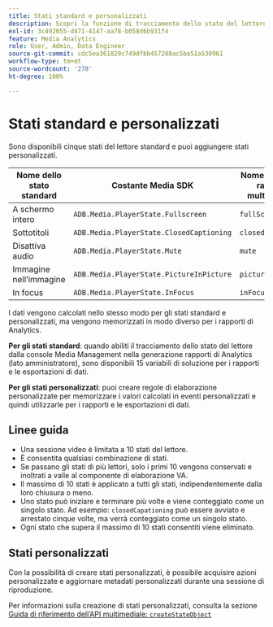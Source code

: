 ```yaml
---
title: Stati standard e personalizzati
description: Scopri la funzione di tracciamento dello stato del lettore, compresi i requisiti e le linee guida per l’implementazione e la generazione rapporti per gli stati del lettore standard e personalizzati.
exl-id: 3c492055-d471-4147-aa78-b058d6b931f4
feature: Media Analytics
role: User, Admin, Data Engineer
source-git-commit: cdc5ea361829c749dfbb457288ac5ba51a530961
workflow-type: tm+mt
source-wordcount: '278'
ht-degree: 100%

---
```


# Stati standard e personalizzati

Sono disponibili cinque stati del lettore standard e puoi aggiungere stati personalizzati.

| Nome dello stato standard | Costante Media SDK | Nome dell’API di raccolta multimediale |
|-----------------------|------------------------------------------|-----------------------------|
| A schermo intero | `ADB.Media.PlayerState.Fullscreen` | `fullScreen` |
| Sottotitoli | `ADB.Media.PlayerState.ClosedCaptioning` | `closedCaptioning` |
| Disattiva audio | `ADB.Media.PlayerState.Mute` | `mute` |
| Immagine nell’immagine | `ADB.Media.PlayerState.PictureInPicture` | `pictureInPicture` |
| In focus | `ADB.Media.PlayerState.InFocus` | `inFocus` |

I dati vengono calcolati nello stesso modo per gli stati standard e personalizzati, ma vengono memorizzati in modo diverso per i rapporti di Analytics.

**Per gli stati standard**: quando abiliti il tracciamento dello stato del lettore dalla console Media Management nella generazione rapporti di Analytics (lato amministratore), sono disponibili 15 variabili di soluzione per i rapporti e le esportazioni di dati.

**Per gli stati personalizzati**: puoi creare regole di elaborazione personalizzate per memorizzare i valori calcolati in eventi personalizzati e quindi utilizzarle per i rapporti e le esportazioni di dati.

## Linee guida

* Una sessione video è limitata a 10 stati del lettore.
* È consentita qualsiasi combinazione di stati.
* Se passano gli stati di più lettori, solo i primi 10 vengono conservati e inoltrati a valle al componente di elaborazione VA.
* Il massimo di 10 stati è applicato a tutti gli stati, indipendentemente dalla loro chiusura o meno.
* Uno stato può iniziare e terminare più volte e viene conteggiato come un singolo stato. Ad esempio: `closedCapationing` può essere avviato e arrestato cinque volte, ma verrà conteggiato come un singolo stato.
* Ogni stato che supera il massimo di 10 stati consentiti viene eliminato.

## Stati personalizzati

Con la possibilità di creare stati personalizzati, è possibile acquisire azioni personalizzate e aggiornare metadati personalizzati durante una sessione di riproduzione.

Per informazioni sulla creazione di stati personalizzati, consulta la sezione [Guida di riferimento dell’API multimediale: `createStateObject`](https://developer.adobe.com/client-sdks/documentation/adobe-media-analytics/api-reference/)
